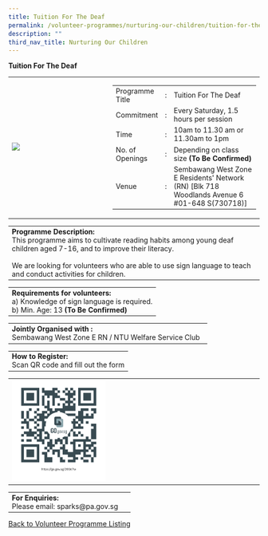 ```yaml
---
title: Tuition For The Deaf
permalink: /volunteer-programmes/nurturing-our-children/tuition-for-the-deaf/
description: ""
third_nav_title: Nurturing Our Children
---
```

**Tuition For The Deaf**

<table border="0" width="100%">
	<tbody><tr>
		<td width="40%">
			<img src="/images/Tuition%20For%20The%20Deaf%20.jpg" style="width=200px;height=auto;">
		</td>
		<td width="60%">
			<table border="0" width="100%">
				<tbody><tr>
					<td width="20%">
						Programme Title
					</td>
					<td width="5%">
						:
					</td>
					<td width="75%">
						Tuition For The Deaf
					</td>
				</tr>
				<tr>
					<td width="20%">
						Commitment
					</td>
					<td width="5%">
						:
					</td>
					<td width="75%">
						Every Saturday, 1.5 hours per session 
					</td>
				</tr>
				<tr>
					<td width="20%">
						Time
					</td>
					<td width="5%">
						:
					</td>
					<td width="75%">
						10am to 11.30 am  or 11.30am to 1pm 
					</td>
				</tr>
				<tr>
					<td width="20%">
						No. of Openings
					</td>
					<td width="5%">
						:
					</td>
					<td width="75%">
						   Depending on class size <b>(To Be Confirmed)</b>
					</td>
				</tr>
				<tr>
					<td width="20%">
						Venue
					</td>
					<td width="5%">
						:
					</td>
					<td width="75%">
						   Sembawang West Zone E Residents' Network (RN)
						[Blk 718 Woodlands Avenue 6 #01-648 S(730718)]
					</td>
				</tr>
			</tbody></table>
		</td>
	</tr>
</tbody></table>

<table border="0" width="100%">
	<tbody><tr>
		<td>
			<b>Programme Description:</b><br>
			This programme aims to cultivate reading habits among young deaf children aged 7-16, and to improve their literacy.<br>
			<br>We are looking for volunteers who are able to use sign language to teach and conduct activities for children. 
		</td>
	</tr>
</tbody></table>

<table border="0" width="100%">
	<tbody><tr>
		<td>
			<b>Requirements for volunteers:</b><br>
			a) Knowledge of sign language is required.<br>b) Min. Age: 13 <b>(To Be Confirmed)</b>
		</td>
	</tr>   
</tbody></table>

<table border="0" width="100%">
	<tbody><tr>
		<td>
			<b>Jointly Organised with :</b><br>
			   Sembawang West Zone E RN / NTU Welfare Service Club 
			&nbsp;
		</td>
	</tr>
</tbody></table>

<table border="0" width="100%">
	<tbody><tr>
		<td>
			<b>How to Register:</b><br>
			Scan QR code and fill out the form <br>
		</td>
	</tr>
</tbody></table>

<table border="0" width="100%">
	<tbody><tr>
		<td width="40%">
			<img src="/images/Tuition%20for%20the%20Deaf.png" style="width=200px;height=auto;">
		</td>
		<td>
			&nbsp;
		</td>
	</tr>
	</tbody></table>

<table border="0" width="100%">
	<tbody><tr>
		<td>
			<b>For Enquiries:</b><br>
			Please email: sparks@pa.gov.sg<br>
		</td>
		<td>
			&nbsp;
		</td>
	</tr>
</tbody></table>

<a href="/volunteer-programmes/programmes">
	Back to Volunteer Programme Listing
	</a>